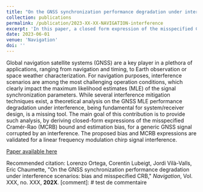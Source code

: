 ```yaml
---
title: "On the GNSS synchronization performance degradation under interference scenarios: bias and misspecified CRB"
collection: publications
permalink: /publication/2023-XX-XX-NAVIGATION-interference
excerpt: 'In this paper, a closed form expression of the misspecified Cramér-Rao bound is derived for the case of a GNSS receiver with an unknown interference. This result is illustrated with simulations involving a GPS L1 C/A signal and a jammer using an LFM signal.'
date: 2023-06-01
venue: 'Navigation'
doi: ''
---
```

Global navigation satellite systems (GNSS) are a key player in a plethora of applications, ranging from navigation and timing, to Earth observation or space weather characterization. For navigation purposes, interference scenarios are among the most challenging operation conditions, which clearly impact the maximum likelihood estimates (MLE) of the signal synchronization parameters. While several interference mitigation techniques exist, a theoretical analysis on the GNSS MLE performance degradation under interference, being fundamental for system/receiver design, is a missing tool. The main goal of this contribution is to provide such analysis, by deriving closed-form expressions of the misspecified Cramér-Rao (MCRB) bound and estimation bias, for a generic GNSS signal corrupted by an interference. The proposed bias and MCRB expressions are validated for a linear frequency modulation chirp signal interference.

[Paper available here](http://clubeigt.github.io/files/2023_NAVIGATION_interference.pdf)

Recommended citation: Lorenzo Ortega, Corentin Lubeigt, Jordi Vilà-Valls, Eric Chaumette, &quot;On the GNSS synchronization performance degradation under interference scenarios: bias and misspecified CRB,&quot; <i>Navigation</i>, Vol. XXX, no. XXX, <b>202X</b>.
[comment]: # test de commentaire
<!--[Bibtex](http://clubeigt.github.io/files/2023_NAVIGATION_interference_bib.bib)--> 
